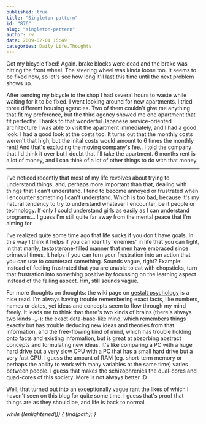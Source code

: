 ```yaml
---
published: true
title: "Singleton pattern"
id: "876"
slug: "singleton-pattern"
author: rv
date: 2009-02-01 15:49
categories: Daily Life,Thoughts
---
```

Got my bicycle fixed! Again. brake blocks were dead and the brake was hitting the front wheel. The steering wheel was kinda loose too. It seems to be fixed now, so let's see how long it'll last this time until the next problem shows up. 

After sending my bicycle to the shop I had several hours to waste while waiting for it to be fixed. I went looking around for new apartments. I tried three different housing agencies. Two of them couldn't give me anything that fit my preference, but the third agency showed me one apartment that fit perfectly. Thanks to that wonderful Japanese service-oriented architecture I was able to visit the apartment immediately, and I had a good look. I had a good look at the costs too. It turns out that the monthly costs weren't that high, but the inital costs would amount to 6 times the monthly rent! And that's excluding the moving company's fee.. I told the company that I'd think it over but I doubt that I'll take the apartment. 6 months rent is a lot of money, and I can think of a lot of other things to do with that money. 

----

I've noticed recently that most of my life revolves about trying to understand things, and, perhaps more important than that, dealing with things that I can't understand. I tend to become annoyed or frustrated when I encounter something I can't understand. Which is too bad, because it's my natural tendency to try to understand whatever I encounter, be it people or technology. If only I could understand girls as easily as I can understand programs... I guess I'm still quite far away from the mental peace that I'm aiming for. 

I've realized quite some time ago that life sucks if you don't have goals. In this way I think it helps if you can identify 'enemies' in life that you can fight, in that manly, testosterone-filled manner that men have embraced since primeval times. It helps if you can turn your frustration into an action that you can use to counteract something. Sounds vague, right? Example: instead of feeling frustrated that you are unable to eat with chopsticks, turn that frustration into something positive by focussing on the learning aspect instead of the failing aspect. Hm, still sounds vague. 

For more thoughts on thoughts: the wiki page on g<a href="https://en.wikipedia.org/wiki/Gestalt_psychology" target="_blank">estalt psychology</a> is a nice read. I'm always having trouble remembering exact facts, like numbers, names or dates, yet ideas and concepts seem to flow through my mind freely. It leads me to think that there's two kinds of brains (there's always two kinds -_-): the exact data-base-like mind, which remembers things exactly but has trouble deducing new ideas and theories from that information, and the free-flowing kind of mind, which has trouble holding onto facts and existing information, but is great at absorbing abstract concepts and formulating new ideas. It's like comparing a PC with a huge hard drive but a very slow CPU with a PC that has a small hard drive but a very fast CPU. I guess the amount of RAM (eg. short-term memory or perhaps the ability to work with many variables at the same time) varies between people. I guess that makes the schizophrenics the dual-cores and quad-cores of this society. More is not always better :D

Well, that turned out into an exceptionally vague rant the likes of which I haven't seen on this blog for quite some time. I guess that's proof that things are as they should be, and life is back to normal. 

<em>while (!enlightened()) { find(path); }</em>